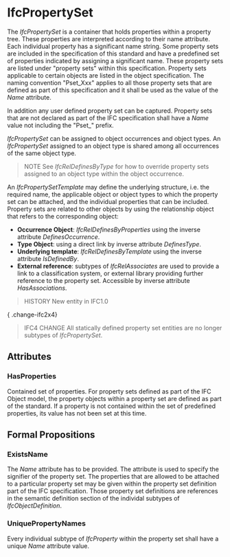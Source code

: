 # IfcPropertySet

The _IfcPropertySet_ is a container that holds properties within a property tree. These properties are interpreted according to their name attribute. Each individual property has a significant name string. Some property sets are included in the specification of this standard and have a predefined set of properties indicated by assigning a significant name. These property sets are listed under "property sets" within this specification. Property sets applicable to certain objects are listed in the object specification. The naming convention "Pset_Xxx" applies to all those property sets that are defined as part of this specification and it shall be used as the value of the _Name_ attribute.
<!-- end of short definition -->


In addition any user defined property set can be captured. Property sets that are not declared as part of the IFC specification shall have a _Name_ value not including the "Pset_" prefix.

_IfcPropertySet_ can be assigned to object occurrences and object types. An _IfcPropertySet_ assigned to an object type is shared among all occurrences of the same object type.

> NOTE See _IfcRelDefinesByType_ for how to override property sets assigned to an object type within the object occurrence.

An _IfcPropertySetTemplate_ may define the underlying structure, i.e. the required name, the applicable object or object types to which the property set can be attached, and the individual properties that can be included. Property sets are related to other objects by using the relationship object that refers to the corresponding object:

* **Occurrence Object**: _IfcRelDefinesByProperties_ using the inverse attribute _DefinesOccurrence_.
* **Type Object**: using a direct link by inverse attribute _DefinesType_.
* **Underlying template**: _IfcRelDefinesByTemplate_ using the inverse attribute _IsDefinedBy_.
* **External reference**: subtypes of _IfcRelAssociates_ are used to provide a link to a classification system, or external library providing further reference to the property set. Accessible by inverse attribute _HasAssociations_.

> HISTORY New entity in IFC1.0

{ .change-ifc2x4}
> IFC4 CHANGE All statically defined property set entities are no longer subtypes of _IfcPropertySet_.

## Attributes

### HasProperties
Contained set of properties. For property sets defined as part of the IFC Object model, the property objects within a property set are defined as part of the standard. If a property is not contained within the set of predefined properties, its value has not been set at this time.

## Formal Propositions

### ExistsName
The _Name_ attribute has to be provided. The attribute is used to specify the signifier of the property set. The properties that are allowed to be attached to a particular property set may be given within the property set definition part of the IFC specification. Those property set definitions are references in the semantic definition section of the individal subtypes of _IfcObjectDefinition_.

### UniquePropertyNames
Every individual subtype of _IfcProperty_ within the property set shall have a unique _Name_ attribute value.
